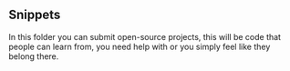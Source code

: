 ## Snippets

In this folder you can submit open-source projects, this will be code that people can learn from, 
you need help with or you simply feel like they belong there. 